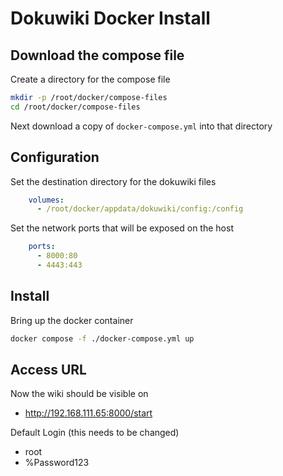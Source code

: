 # Dokuwiki Docker Install

## Download the compose file

Create a directory for the compose file
```sh
mkdir -p /root/docker/compose-files
cd /root/docker/compose-files
```

Next download a copy of `docker-compose.yml` into that directory


## Configuration

Set the destination directory for the dokuwiki files
```yaml
    volumes:
      - /root/docker/appdata/dokuwiki/config:/config
```

Set the network ports that will be exposed on the host
```yaml
    ports:
      - 8000:80
      - 4443:443
```


## Install

Bring up the docker container
```sh
docker compose -f ./docker-compose.yml up
```

## Access URL

Now the wiki should be visible on

  * http://192.168.111.65:8000/start

Default Login (this needs to be changed)

  * root
  * %Password123
